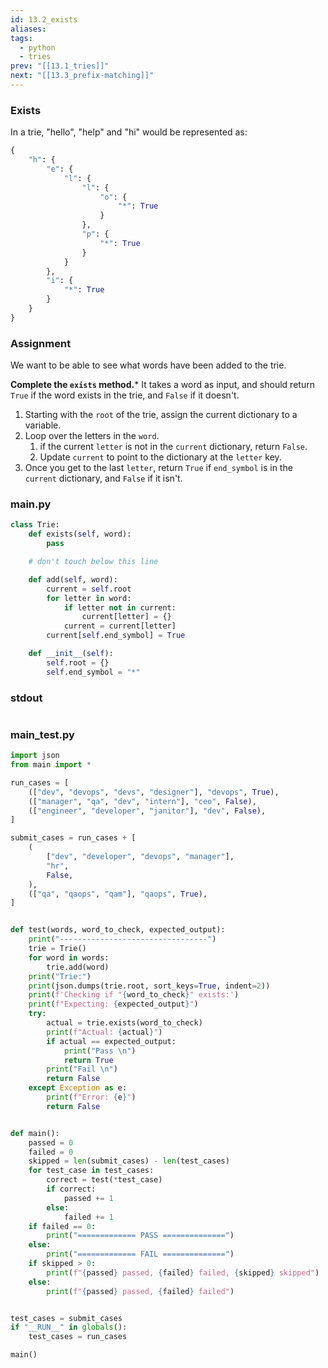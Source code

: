 ```yaml
---
id: 13.2_exists
aliases: 
tags:
  - python
  - tries
prev: "[[13.1_tries]]"
next: "[[13.3_prefix-matching]]"
---
```

### Exists
In a trie, "hello", "help" and "hi" would be represented as:

``` python
{
	"h": {
		"e": {
			"l": {
				"l": {
					"o": {
						"*": True
					}
				},
				"p": {
					"*": True
				}
			}
		},
		"i": {
			"*": True
		}
	}
}
```

### Assignment
We want to be able to see what words have been added to the trie.

**Complete the `exists` method.*** 
It takes a word as input, and should return `True` if the word exists in the trie, 
and `False` if it doesn't.
1. Starting with the `root` of the trie, assign the current dictionary to a variable.
2. Loop over the letters in the `word`.
	1. if the current `letter` is not in the `current` dictionary, return `False`.
	2. Update `current` to point to the dictionary at the `letter` key.
3. Once you get to the last `letter`, return `True` if `end_symbol` is in the `current` dictionary, and `False` if it isn't.

### main.py

``` python
class Trie:
    def exists(self, word):
        pass

    # don't touch below this line

    def add(self, word):
        current = self.root
        for letter in word:
            if letter not in current:
                current[letter] = {}
            current = current[letter]
        current[self.end_symbol] = True

    def __init__(self):
        self.root = {}
        self.end_symbol = "*"
```

### stdout

```bash

```

### main_test.py
``` python
import json
from main import *

run_cases = [
    (["dev", "devops", "devs", "designer"], "devops", True),
    (["manager", "qa", "dev", "intern"], "ceo", False),
    (["engineer", "developer", "janitor"], "dev", False),
]

submit_cases = run_cases + [
    (
        ["dev", "developer", "devops", "manager"],
        "hr",
        False,
    ),
    (["qa", "qaops", "qam"], "qaops", True),
]


def test(words, word_to_check, expected_output):
    print("---------------------------------")
    trie = Trie()
    for word in words:
        trie.add(word)
    print("Trie:")
    print(json.dumps(trie.root, sort_keys=True, indent=2))
    print(f'Checking if "{word_to_check}" exists:')
    print(f"Expecting: {expected_output}")
    try:
        actual = trie.exists(word_to_check)
        print(f"Actual: {actual}")
        if actual == expected_output:
            print("Pass \n")
            return True
        print("Fail \n")
        return False
    except Exception as e:
        print(f"Error: {e}")
        return False


def main():
    passed = 0
    failed = 0
    skipped = len(submit_cases) - len(test_cases)
    for test_case in test_cases:
        correct = test(*test_case)
        if correct:
            passed += 1
        else:
            failed += 1
    if failed == 0:
        print("============= PASS ==============")
    else:
        print("============= FAIL ==============")
    if skipped > 0:
        print(f"{passed} passed, {failed} failed, {skipped} skipped")
    else:
        print(f"{passed} passed, {failed} failed")


test_cases = submit_cases
if "__RUN__" in globals():
    test_cases = run_cases

main()
```
